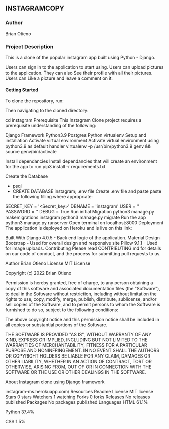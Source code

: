 ## INSTAGRAMCOPY

### Author
Brian   Otieno


### Project Description
This is a clone of the popular instagram app built using Python - Django.

Users can sign in to the application to start using.
Users can upload pictures to the application.
They can also See their profile with all their pictures.
Users can Like a picture and leave a comment on it.

#### Getting Started
To clone the repository, run:

Then navigating to the cloned directory:

cd instagram
Prerequisite
This Instagram Clone project requires a prerequisite understanding of the following:

Django Framework
Python3.9
Postgres
Python virtualenv
Setup and installation
Activate virtual environment
Activate virtual environment using python3.9 as default handler virtualenv -p /usr/bin/python3.9 genv && source genv/bin/activate

Install dependancies
Install dependancies that will create an environment for the app to run pip3 install -r requirements.txt

Create the Database
- psql
- CREATE DATABASE instagram;
.env file
Create .env file and paste paste the following filling where appropriate:

SECRET_KEY = '<Secret_key>'
DBNAME = 'instagram'
USER = '<Username>'
PASSWORD = '<password>'
DEBUG = True
Run initial Migration
python3 manage.py makemigrations instagram
python3 manage.py migrate
Run the app
python3 manage.py runserver
Open terminal on localhost:8000
Deployment
The application is deployed on Heroku and is live on this link:



Built With
Django 4.0.5 - Back end logic of the application.
Material Design Bootstrap - Used for overall design and responsive site
Pillow 9.1.1 - Used for image uploads.
Contributing
Please read CONTRIBUTING.md for details on our code of conduct, and the process for submitting pull requests to us.

Author
    Brian Otieno
License
MIT License

Copyright (c) 2022 Brian Otieno

Permission is hereby granted, free of charge, to any person obtaining a copy of this software and associated documentation files (the "Software"), to deal in the Software without restriction, including without limitation the rights to use, copy, modify, merge, publish, distribute, sublicense, and/or sell copies of the Software, and to permit persons to whom the Software is furnished to do so, subject to the following conditions:

The above copyright notice and this permission notice shall be included in all copies or substantial portions of the Software.

THE SOFTWARE IS PROVIDED "AS IS", WITHOUT WARRANTY OF ANY KIND, EXPRESS OR IMPLIED, INCLUDING BUT NOT LIMITED TO THE WARRANTIES OF MERCHANTABILITY, FITNESS FOR A PARTICULAR PURPOSE AND NONINFRINGEMENT. IN NO EVENT SHALL THE AUTHORS OR COPYRIGHT HOLDERS BE LIABLE FOR ANY CLAIM, DAMAGES OR OTHER LIABILITY, WHETHER IN AN ACTION OF CONTRACT, TORT OR OTHERWISE, ARISING FROM, OUT OF OR IN CONNECTION WITH THE SOFTWARE OR THE USE OR OTHER DEALINGS IN THE SOFTWARE.

About
Instagram clone using Django framework

instagram-ms.herokuapp.com/
Resources
 Readme
License
 MIT license
Stars
 0 stars
Watchers
 1 watching
Forks
 0 forks
Releases
No releases published
Packages
No packages published
Languages
HTML
61.1%
 
Python
37.4%
 
CSS
1.5%
